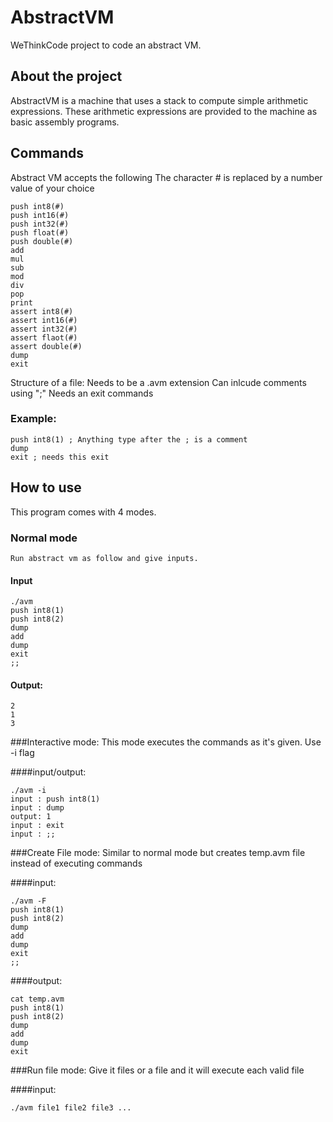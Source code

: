 # AbstractVM
WeThinkCode project to code an abstract VM.

## About the project

AbstractVM is a machine that uses a stack to compute simple arithmetic expressions.
These arithmetic expressions are provided to the machine as basic assembly programs.

## Commands

Abstract VM accepts the following
The character # is replaced by a number value of your choice

```
push int8(#)
push int16(#)
push int32(#)
push float(#)
push double(#)
add
mul
sub
mod
div
pop
print
assert int8(#)
assert int16(#)
assert int32(#)
assert flaot(#)
assert double(#)
dump
exit
```

Structure of a file:
Needs to be a .avm extension
Can inlcude comments using ";"
Needs an exit commands

### Example:
```
push int8(1) ; Anything type after the ; is a comment
dump
exit ; needs this exit
```

## How to use

This program comes with 4 modes.

### Normal mode
	Run abstract vm as follow and give inputs. 

#### Input

```
./avm
push int8(1)
push int8(2)
dump
add
dump
exit
;;
```

#### Output:

```
2
1
3
```

###Interactive mode:
	This mode executes the commands as it's given. Use -i flag

####input/output:
```
./avm -i
input : push int8(1)
input : dump
output: 1
input : exit
input : ;;
```
###Create File mode:
	Similar to normal mode but creates temp.avm file instead of executing commands

####input:
```
./avm -F
push int8(1)
push int8(2)
dump
add
dump
exit
;;
```
####output:
```
cat temp.avm
push int8(1)
push int8(2)
dump
add
dump
exit
```

###Run file mode:
	Give it files or a file and it will execute each valid file

####input:
```
./avm file1 file2 file3 ...
```























